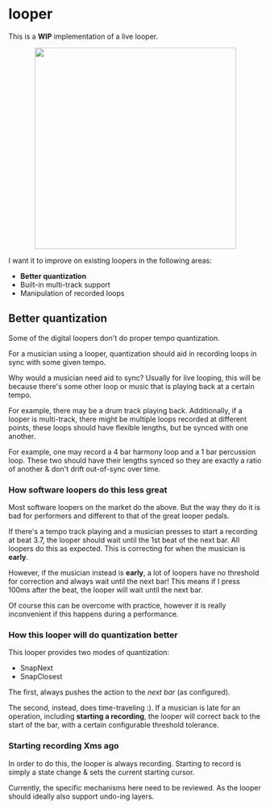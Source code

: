 # looper
This is a **WIP** implementation of a live looper.

<p align="center">
  <img src="https://github.com/yamadapc/augmented-audio/raw/master/crates/apps/looper/screenshot.png" width="400" />
</p>

I want it to improve on existing loopers in the following areas:

* **Better quantization**
* Built-in multi-track support
* Manipulation of recorded loops

## Better quantization
Some of the digital loopers don't do proper tempo quantization.

For a musician using a looper, quantization should aid in recording loops in sync with some given tempo.

Why would a musician need aid to sync? Usually for live looping, this will be because there's some other loop or music
that is playing back at a certain tempo.

For example, there may be a drum track playing back. Additionally, if a looper is multi-track, there might be multiple
loops recorded at different points, these loops should have flexible lengths, but be synced with one another.

For example, one may record a 4 bar harmony loop and a 1 bar percussion loop. These two should have their lengths synced
so they are exactly a ratio of another & don't drift out-of-sync over time.

### How software loopers do this less great
Most software loopers on the market do the above. But the way they do it is bad for performers and different to that of
the great looper pedals.

If there's a tempo track playing and a musician presses to start a recording at beat 3.7, the looper should wait until
the 1st beat of the next bar. All loopers do this as expected. This is correcting for when the musician is **early**.

However, if the musician instead is **early**, a lot of loopers have no threshold for correction and always wait until
the next bar! This means if I press 100ms after the beat, the looper will wait until the next bar.

Of course this can be overcome with practice, however it is really inconvenient if this happens during a performance.

### How this looper will do quantization better
This looper provides two modes of quantization:

* SnapNext
* SnapClosest

The first, always pushes the action to the _next bar_ (as configured).

The second, instead, does time-traveling :). If a musician is late for an operation, including **starting a recording**,
the looper will correct back to the start of the bar, with a certain configurable threshold tolerance.

### Starting recording Xms ago
In order to do this, the looper is always recording. Starting to record is simply a state change & sets the current
starting cursor.

Currently, the specific mechanisms here need to be reviewed. As the looper should ideally also support undo-ing layers.
